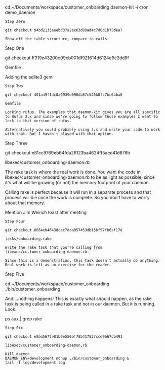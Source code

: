 cd ~/Documents/workspace/customer_onboarding
daemon-kit -i cron demo_daemon

~~~~~~~~~~~~~~~~~~~~~~~~~~~~~~~~~~~~~~~~~~~~~~~~~~~
Step Zero

git checkout 94bd2135aeebd37a2ec83d88ad4c7d6d1b75dea7

Show off the table structure, compare to rails.

~~~~~~~~~~~~~~~~~~~~~~~~~~~~~~~~~~~~~~~~~~~~~~~~~~~
Step One

git checkout ff319e43200c09cb001df921614d6124e9e3dd9f

Gemfile

Adding the sqlite3 gem

~~~~~~~~~~~~~~~~~~~~~~~~~~~~~~~~~~~~~~~~~~~~~~~~~~~
Step Two

git checkout 401a49f1dc0a0939d990db87c540b0fc7bc64ba0

Gemfile

Locking rufus. The examples that daemon-kit gives you are all specific to Rufus 2.x and since we're going to follow those examples I want to lock to that version of rufus. 

ALternatively you could probably using 3.x and write your code to work with that. But I haven't played with that option.

~~~~~~~~~~~~~~~~~~~~~~~~~~~~~~~~~~~~~~~~~~~~~~~~~~~
Step Three

git checkout e81cc9769eb64fda29123ba4624ff5aed41d876b

libexec/customer_onboarding-daemon.rb

The rake task is where the real work is done. You want the code in
libexec/customer_onboarding-daemon.rb to be as light as possible, since
it's what will be growing (or not) the memory footprint of your daemon.

Calling rake is perfect because it will run in a separate process and
that process will die once the work is complete. So you don't have to
worry about that memory.

Mention Jim Weirich toast after meeting

~~~~~~~~~~~~~~~~~~~~~~~~~~~~~~~~~~~~~~~~~~~~~~~~~~~
Step Four

git checkout 8664eb46438cec7dda957459db15bf57fb6af17d

tasks/onboarding.rake

Write the rake task that you're calling from
libexec/customer_onboarding-daemon.rb.

Since this is a demonstration, this task doesn't actually do anything.
Real work is left as an exercise for the reader.

~~~~~~~~~~~~~~~~~~~~~~~~~~~~~~~~~~~~~~~~~~~~~~~~~~~
Step Five

cd ~/Documents/workspace/customer_onboarding
./bin/customer_onboarding

And....nothing happens! This is exactly what should happen, as the rake task is being called in a rake task and not in our daemon. But it is running. Look.

ps aux | grep rake

~~~~~~~~~~~~~~~~~~~~~~~~~~~~~~~~~~~~~~~~~~~~~~~~~~~
Step Six

git checkout e8bd567fe81b0e580bf78b417527cce9b67cb491

libexec/customer_onboarding-daemon.rb

Kill daemon
DAEMON_ENV=development nohup ./bin/customer_onboarding &
tail -f log/development.log


